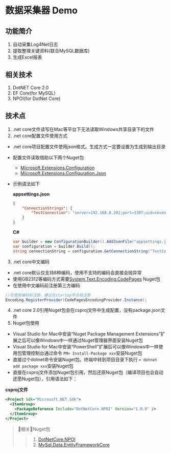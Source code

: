 # 数据采集器 Demo

## 功能简介
1. 自动采集Log4Net日志
2. 提取整理关键资料(联合MySQL数据库)
3. 生成Excel报表

## 相关技术
1. DotNET Core 2.0
2. EF Core(for MySQL)
3. NPOI(for DotNet Core)

## 技术点
1. .net core文件读写在Mac等平台下无法读取Windows共享目录下的文件
2. .net core配置文件使用方式
 
+ .net core项目配置文件使用json格式。生成方式一定要设置为生成到输出目录
+ 配置文件读取借助以下两个Nuget包
    - [Microsoft.Extensions.Configuration](https://www.Nuget.org/packages/Microsoft.Extensions.Configuration/)
    - [Microsoft.Extensions.Configuration.Json](https://www.Nuget.org/packages/Microsoft.Extensions.Configuration.Json/)
+ 示例语法如下

    **appsettings.json**
    ``` json
    {
        "ConnectionStrings": {
            "TestConnection": "server=192.168.0.202;port=3307;uid=sevenstar;pwd=ss@2016#07;DataBase=sevenstar_hf_director2;charset=utf8;max pool size=5000;sslmode=none;"
        }
    }
    ```

    **C#**
    ``` csharp
    var builder = new ConfigurationBuilder().AddJsonFile("appsettings.json", optional: false, reloadOnChange: true);
    var configuration = builder.Build();
    string connectionString = configuration.GetConnectionString("TestConnection");
    ```

3. .net core中文编码
+ .net core默认仅支持8种编码，使用不支持的编码会直接会抛异常
+ 使用GB2312等编码方式需要[System.Text.Encoding.CodePages](https://www.Nuget.org/packages/System.Text.Encoding.CodePages/) Nuget包
+ 在使用中文编码前注册第三方编码

``` csharp
//在使用编码前注册，建议在startup中全局注册
Encoding.RegisterProvider(CodePagesEncodingProvider.Instance);
```
4. .net core 2.0引用Nuget包会在csproj文件中生成配置，没有package.json文件
5. Nuget包使用
+ Visual Studio for Mac中安装“Nuget Package Management Extensions”扩展之后可以像Windows中一样通过Nuget管理器界面安装Nuget包
+ Visual Studio for Mac中安装“PowerShell"扩展后可以像Windows中一样使用包管理控制台通过命令 `PM> Install-Package xxx`安装Nuget包
+ 直接过个dotnet命令安装Nuget包。终端中转到项目目录下执行 `> dotnet add package xxx`安装Nuget包
+ 直接在csproj文件添加Nuget包引用，然后还原Nuget包（编译项目也会自动还愿Nuget包），引用语法如下：

**csproj文件**
``` xml
<Project Sdk="Microsoft.NET.Sdk">
  <ItemGroup>
    <PackageReference Include="DotNetCore.NPOI" Version="1.0.0" />
  </ItemGroup>
</Project>
```
> 相关Nuget包
>> 1. [DotNetCore.NPOI](https://www.nuget.org/packages/DotNetCore.NPOI/)
>> 2. [MySql.Data.EntityFrameworkCore](https://www.nuget.org/packages/MySql.Data.EntityFrameworkCore/8.0.8-dmr)